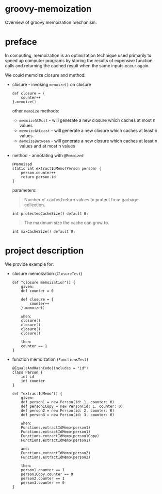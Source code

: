 # groovy-memoization
Overview of groovy memoization mechanism.

# preface
In computing, memoization is an 
optimization technique used primarily to speed up 
computer programs by storing the results of expensive 
function calls and returning the cached result when 
the same inputs occur again.

We could memoize closure and method:
* closure - invoking `memoize()` on closure
    ```
    def closure = {
        counter++
    }.memoize()    
    ```
    other `memoize` methods:
    * `memoizeAtMost` - will generate a new closure which 
    caches at most n values
    * `memoizeAtLeast` - will generate a new closure which 
    caches at least n values
    * `memoizeBetween` - will generate a new closure which 
    caches at least n values and at most n values
* method - annotating with `@Memoized`
    ```
    @Memoized
    static int extractIdMemo(Person person) {
        person.counter++
        return person.id
    }    
    ```
    parameters:
    > Number of cached return values to protect from garbage collection.
    
    `int protectedCacheSize() default 0;`
    
    > The maximum size the cache can grow to.
    
    `int maxCacheSize() default 0;`

# project description
We provide example for:
* closure memoization (`ClosureTest`)
    ```
    def "closure memoization"() {
        given:
        def counter = 0
        
        def closure = {
            counter++
        }.memoize()
        
        when:
        closure()
        closure()
        closure()
        closure()
        
        then:
        counter == 1
    }    
    ```
* function memoization (`FunctionsTest`)
    ```
    @EqualsAndHashCode(includes = "id")
    class Person {
        int id
        int counter
    }
    ```
    ```
    def "extractIdMemo"() {
        given:
        def person1 = new Person(id: 1, counter: 0)
        def person1Copy = new Person(id: 1, counter: 0)
        def person2 = new Person(id: 2, counter: 0)
        def person3 = new Person(id: 3, counter: 0)
        
        when:
        Functions.extractIdMemo(person1)
        Functions.extractIdMemo(person1)
        Functions.extractIdMemo(person1Copy)
        Functions.extractIdMemo(person1)
        
        and:
        Functions.extractIdMemo(person2)
        Functions.extractIdMemo(person2)
        
        then:
        person1.counter == 1
        person1Copy.counter == 0
        person2.counter == 1
        person3.counter == 0
    }    
    ```